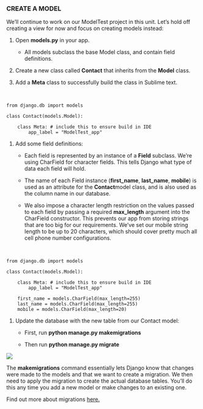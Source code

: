 ### CREATE A MODEL

We’ll continue to work on our ModelTest project in this unit. Let’s hold off
creating a view for now and focus on creating models instead:

1.  Open **models.py** in your app.

    -   All models subclass the base Model class, and contain field definitions.

2.  Create a new class called **Contact** that inherits from
    the **Model** class.

3.  Add a **Meta** class to successfully build the class in Sublime text.

 

~~~~~~~~~~~~~~~~~~~~~~~~~~~~~~~~~~~~~~~~~~~~~~~~~~~~~~~~~~~~~~~~~~~~~~~~~~~~~~~~
from django.db import models
 
class Contact(models.Model):
 
    class Meta: # include this to ensure build in IDE
        app_label = "ModelTest_app"
~~~~~~~~~~~~~~~~~~~~~~~~~~~~~~~~~~~~~~~~~~~~~~~~~~~~~~~~~~~~~~~~~~~~~~~~~~~~~~~~

1.  Add some field definitions:

    -   Each field is represented by an instance of a **Field** subclass. We’re
        using CharField for character fields. This tells Django what type of
        data each field will hold.

    -   The name of each Field instance
        (**first_name**, **last_name**, **mobile**) is used as an attribute for
        the **Contact**model class, and is also used as the column name in our
        database.

    -   We also impose a character length restriction on the values passed to
        each field by passing a required **max_length** argument into the
        CharField constructor. This prevents our app from storing strings that
        are too big for our requirements. We’ve set our mobile string length to
        be up to 20 characters, which should cover pretty much all cell phone
        number configurations.

 

~~~~~~~~~~~~~~~~~~~~~~~~~~~~~~~~~~~~~~~~~~~~~~~~~~~~~~~~~~~~~~~~~~~~~~~~~~~~~~~~
from django.db import models
 
class Contact(models.Model):
 
    class Meta: # include this to ensure build in IDE
        app_label = "ModelTest_app"
 
    first_name = models.CharField(max_length=255)
    last_name = models.CharField(max_length=255)
    mobile = models.CharField(max_length=20)
~~~~~~~~~~~~~~~~~~~~~~~~~~~~~~~~~~~~~~~~~~~~~~~~~~~~~~~~~~~~~~~~~~~~~~~~~~~~~~~~

1.  Update the database with the new table from our Contact model:

    -   First, run **python manage.py makemigrations**

    -   Then run **python manage.py migrate**

  
  


![](http://codeinstitute.wpengine.com/wp-content/uploads/2015/11/1448898161_image7.png)

  
  
  
The **makemigrations** command essentially lets Django know that changes were
made to the models and that we want to create a migration. We then need to apply
the migration to create the actual database tables. You’ll do this any time you
add a new model or make changes to an existing one.

Find out more about
migrations [here.](https://docs.djangoproject.com/en/stable/topics/migrations/)

